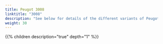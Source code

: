 ```yaml
---
title: Peugot 3008
linktitle: "3008"
description: "See below for details of the different variants of Peugot 3008"
weight: 30
---
```

{{% children description="true" depth="1" %}}
